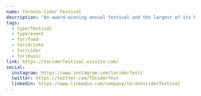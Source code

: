 ```yaml
---
name: Toronto Cider Festival
description: "An award-winning annual festival and the largest of its kind in Canada. Winner of the Notable Best Festival Award and Excellence Award for Unique Experiences, the festival showcases over 100 ciders from 30+ cideries across Canada, along with live entertainment, delicious food pairings, and a unique cohesive theme. Established in 2015."
tags:
  - type/festival
  - type/event
  - for/food
  - for/drinks
  - for/cider
  - for/music
link: https://tociderfestival.wixsite.com/
social:
  instagram: https://www.instagram.com/tociderfest/
  twitter: https://twitter.com/TOciderfest
  linkedin: https://www.linkedin.com/company/torontociderfestival
---
```

